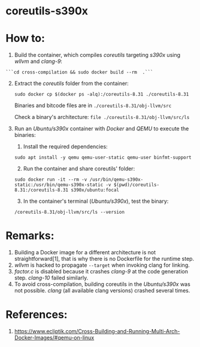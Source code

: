 # coreutils-s390x

# How to:

 1.  Build the container, which compiles *coreutils* targeting *s390x* using *wllvm* and *clang-9*:

    ```cd cross-compilation && sudo docker build --rm  .```
	
 2. Extract the *coreutils* folder from the container:
 
    ```sudo docker cp $(docker ps -alq):/coreutils-8.31 ./coreutils-8.31```
    
    Binaries and bitcode files are in ```./coreutils-8.31/obj-llvm/src```
    
    Check a binary's architecture: ```file ./coreutils-8.31/obj-llvm/src/ls```
    
 3. Run an *Ubuntu/s390x* container with *Docker* and *QEMU* to execute the binaries:
 
    1. Install the required dependencies: 
    
     ```sudo apt install -y qemu qemu-user-static qemu-user binfmt-support```
    
    2. Run the container and share coreutils' folder:
    
     ```sudo docker run -it --rm -v /usr/bin/qemu-s390x-static:/usr/bin/qemu-s390x-static -v $(pwd)/coreutils-8.31:/coreutils-8.31 s390x/ubuntu:focal```
    
    3. In the container's terminal (*Ubuntu/s390x*), test the binary:
     
     ```/coreutils-8.31/obj-llvm/src/ls --version```


# Remarks:
 
1. Building a Docker image for a different architecture is not straightforward[1], that is why there is no Dockerfile for the runtime step.
2. *wllvm* is hacked to propagate ```--target``` when invoking clang for linking.
3. *factor.c* is disabled because it crashes *clang-9* at the code generation step. *clang-10* failed similarly.
4. To avoid cross-compilation, building coreutils in the *Ubuntu/s390x* was not possible. *clang* (all available clang versions) crashed several times.
 
# References:

1. https://www.ecliptik.com/Cross-Building-and-Running-Multi-Arch-Docker-Images/#qemu-on-linux